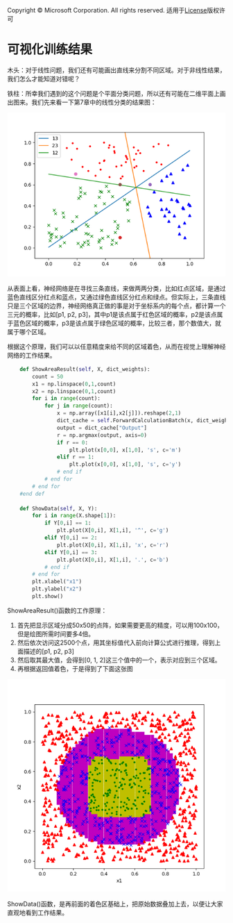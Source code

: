 Copyright © Microsoft Corporation. All rights reserved.
  适用于[License](https://github.com/Microsoft/ai-edu/blob/master/LICENSE.md)版权许可

# 可视化训练结果

木头：对于线性问题，我们还有可能画出直线来分割不同区域。对于非线性结果，我们怎么才能知道对错呢？

铁柱：所幸我们遇到的这个问题是个平面分类问题，所以还有可能在二维平面上画出图来。我们先来看一下第7章中的线性分类的结果图：

<img src='./Images/7/multiple_result.png'/>

从表面上看，神经网络是在寻找三条直线，来做两两分类，比如红点区域，是通过蓝色直线区分红点和蓝点，又通过绿色直线区分红点和绿点。但实际上，三条直线只是三个区域的边界，神经网络真正做的事是对于坐标系内的每个点，都计算一个三元的概率，比如[p1, p2, p3]，其中p1是该点属于红色区域的概率，p2是该点属于蓝色区域的概率，p3是该点属于绿色区域的概率，比较三者，那个数值大，就属于哪个区域。

根据这个原理，我们可以以任意精度来给不同的区域着色，从而在视觉上理解神经网络的工作结果。

```Python
    def ShowAreaResult(self, X, dict_weights):
        count = 50
        x1 = np.linspace(0,1,count)
        x2 = np.linspace(0,1,count)
        for i in range(count):
            for j in range(count):
                x = np.array([x1[i],x2[j]]).reshape(2,1)
                dict_cache = self.ForwardCalculationBatch(x, dict_weights)
                output = dict_cache["Output"]
                r = np.argmax(output, axis=0)
                if r == 0:
                    plt.plot(x[0,0], x[1,0], 's', c='m')
                elif r == 1:
                    plt.plot(x[0,0], x[1,0], 's', c='y')
                # end if
            # end for
        # end for
    #end def

    def ShowData(self, X, Y):
        for i in range(X.shape[1]):
            if Y[0,i] == 1:
                plt.plot(X[0,i], X[1,i], '^', c='g')
            elif Y[0,i] == 2:
                plt.plot(X[0,i], X[1,i], 'x', c='r')
            elif Y[0,i] == 3:
                plt.plot(X[0,i], X[1,i], '.', c='b')
            # end if
        # end for
        plt.xlabel("x1")
        plt.ylabel("x2")
        plt.show()
```

ShowAreaResult()函数的工作原理：
1. 首先把显示区域分成50x50的点阵，如果需要更高的精度，可以用100x100，但是绘图所需时间要多4倍。
2. 然后依次访问这2500个点，用其坐标值代入前向计算公式进行推理，得到上面描述的[p1, p2, p3]
3. 然后取其最大值，会得到[0, 1, 2]这三个值中的一个，表示对应到三个区域。
4. 再根据返回值着色，于是得到了下面这张图

<img src='./Images/9/sgd_result.png'/>

ShowData()函数，是再前面的着色区基础上，把原始数据叠加上去，以便让大家直观地看到工作结果。

